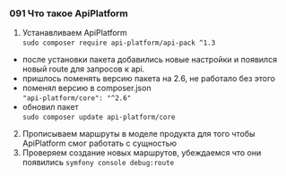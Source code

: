 ### 091 Что такое ApiPlatform

1. Устанавливаем ApiPlatform  
   `sudo composer require api-platform/api-pack ^1.3`

- после установки пакета добавились новые настройки и появился новый route для запросов к api.
- пришлось поменять версию пакета на 2.6, не работало без этого
- поменял версию в composer.json  
  `"api-platform/core": "^2.6"`
- обновил пакет  
  `sudo composer update api-platform/core`

2. Прописываем маршруты в моделе продукта для того чтобы ApiPlatform смог работать с сущностью
3. Проверяем создание новых маршрутов, убеждаемся что они появились
   `symfony console debug:route`




